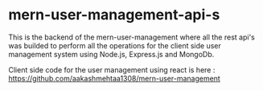 # mern-user-management-api-s
This is the backend of the mern-user-management where all the rest api's was builded to perform all the operations for the client side user management system using Node.js, Express.js and MongoDb.

Client side code for the user management using react is here : https://github.com/aakashmehtaa1308/mern-user-management
